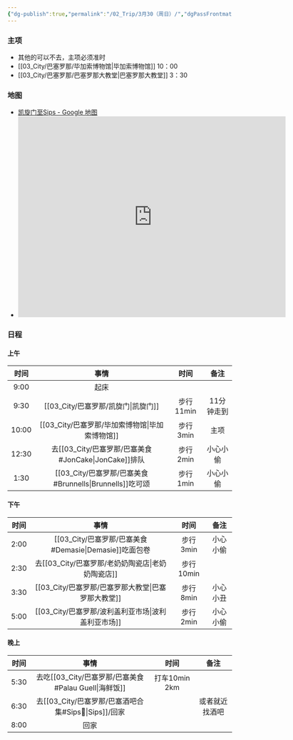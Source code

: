 ```yaml
---
{"dg-publish":true,"permalink":"/02_Trip/3月30（周日）/","dgPassFrontmatter":true}
---
```



### 主项
+ 其他的可以不去，主项必须准时
+ [[03_City/巴塞罗那/毕加索博物馆\|毕加索博物馆]]  10：00
+ [[03_City/巴塞罗那/巴塞罗那大教堂\|巴塞罗那大教堂]] 3：30

### 地图
+ [凯旋门至Sips - Google 地图](https://maps.app.goo.gl/xUP6hRoykWe1XduC6)
+ <iframe src="https://www.google.com/maps/embed?pb=!1m76!1m12!1m3!1d5986.908226648405!2d2.1642468509757897!3d41.38594343520017!2m3!1f0!2f0!3f0!3m2!1i1024!2i768!4f13.1!4m61!3e2!4m5!1s0x12a4a2e3366a76a1%3A0xa9fe2baff53795b1!2z5Yev5peL6Zeo!3m2!1d41.3910524!2d2.1806449!4m5!1s0x12a4a2fe99bce26b%3A0x27011e710700cc63!2z5q-V5Yqg57Si5Y2a54mp6aaG!3m2!1d41.3852706!2d2.1809472!4m5!1s0x12a4a3e8abf54011%3A0xb008861f4248552!2sJon%20Cake!3m2!1d41.386293699999996!2d2.1812753!4m5!1s0x12a4a2fe9fb0f5d9%3A0xb1d6f05fba0f9dcf!2sBrunells!3m2!1d41.385438699999995!2d2.180662!4m5!1s0x12a4a3999d34044f%3A0x4153bc5f9172d011!2zRGVtYXNpw6k!3m2!1d41.3856329!2d2.1809168999999997!4m5!1s0x12a4a2fe60424eef%3A0x99f85b00145d108f!2s1748%20ARTESANIA%20I%20COSES!3m2!1d41.3844274!2d2.1818703!4m5!1s0x12a4a2f996716c83%3A0x16f6112475e15883!2z5be05aGe572X6YKj5Li75pWZ5bqn5aCC!3m2!1d41.383962!2d2.1761991!4m5!1s0x12a4a2f7b51e5a01%3A0x860ac654dc73add5!2z5rOi55uW5Yip5Lqa5biC5Zy6!3m2!1d41.3817399!2d2.1715853!4m5!1s0x12a4a2f7b50ff2b5%3A0xf0ffbe7b47fcda0a!2sLa%20Rambla%2C%2091!3m2!1d41.382147599999996!2d2.1720569!4m5!1s0x12a4a30856ade155%3A0x6d915e91568d151a!2zU2lwcyBCYXIgQmFyY2Vsb25hLCBDYXJyZXIgZGUgTXVudGFuZXIsIOW3tOWhnue9l-mCo-ilv-ePreeJmQ!3m2!1d41.3889187!2d2.1568044!5e0!3m2!1szh-CN!2ssg!4v1741112239083!5m2!1szh-CN!2ssg" width="600" height="450" style="border:0;" allowfullscreen="" loading="lazy" referrerpolicy="no-referrer-when-downgrade"></iframe>

### 日程
#### 上午

|  时间   |                事情                |   时间    |   备注   |
| :---: | :------------------------------: | :-----: | :----: |
| 9:00  |                起床                |         |        |
| 9:30  |             [[03_City/巴塞罗那/凯旋门\|凯旋门]]              | 步行11min | 11分钟走到 |
| 10:00 |            [[03_City/巴塞罗那/毕加索博物馆\|毕加索博物馆]]            | 步行3min  |   主项   |
| 12:30 |   去[[03_City/巴塞罗那/巴塞美食#JonCake\|JonCake]]排队   | 步行2min  |  小心小偷  |
| 1:30  | [[03_City/巴塞罗那/巴塞美食#Brunnells\|Brunnells]]吃可颂 | 步行1min  |  小心小偷  |


####  下午

|  时间  |              事情               |   时间    |  备注  |
| :--: | :---------------------------: | :-----: | :--: |
| 2:00 | [[03_City/巴塞罗那/巴塞美食#Demasie\|Demasie]]吃面包卷 | 步行3min  | 小心小偷 |
| 2:30 |          去[[03_City/巴塞罗那/老奶奶陶瓷店\|老奶奶陶瓷店]]          | 步行10min |      |
| 3:30 |          [[03_City/巴塞罗那/巴塞罗那大教堂\|巴塞罗那大教堂]]          | 步行8min  | 小心小丑 |
| 5:00 |          [[03_City/巴塞罗那/波利盖利亚市场\|波利盖利亚市场]]          | 步行2min  | 小心小偷 |


####  晚上

|  时间  |             事情              |     时间      |   备注    |
| :--: | :-------------------------: | :---------: | :-----: |
| 5:30 | 去吃[[03_City/巴塞罗那/巴塞美食#Palau Guell\|海鲜饭]] | 打车10min 2km |         |
| 6:30 | 去[[03_City/巴塞罗那/巴塞酒吧合集#Sips🍹\|Sips]]/回家 |             | 或者就近找酒吧 |
| 8:00 |             回家              |             |         |
